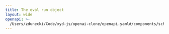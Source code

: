 ```yaml
---
title: The eval run object
layout: wide
openapi: >-
  /Users/zdunecki/Code/xyd-js/openai-clone/openapi.yaml#/components/schemas/EvalRun
---
```


